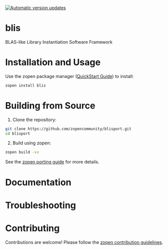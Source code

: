 [![Automatic version updates](https://github.com/zopencommunity/blisport/actions/workflows/bump.yml/badge.svg)](https://github.com/ZOSOpenTools/blisport/actions/workflows/bump.yml)

# blis

BLAS-like Library Instantiation Software Framework

# Installation and Usage

Use the zopen package manager ([QuickStart Guide](https://zopen.community/#/Guides/QuickStart)) to install:
```bash
zopen install blis
```

# Building from Source

1. Clone the repository:
```bash
git clone https://github.com/zopencommunity/blisport.git
cd blisport
```
2. Build using zopen:
```bash
zopen build -vv
```

See the [zopen porting guide](https://zopen.community/#/Guides/Porting) for more details.

# Documentation


# Troubleshooting

# Contributing
Contributions are welcome! Please follow the [zopen contribution guidelines](https://github.com/zopencommunity/meta/blob/main/CONTRIBUTING.md).

